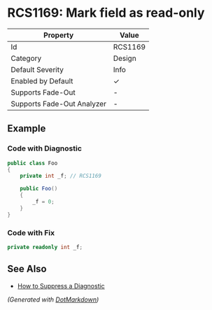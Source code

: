 # RCS1169: Mark field as read\-only

| Property                    | Value    |
| --------------------------- | -------- |
| Id                          | RCS1169  |
| Category                    | Design   |
| Default Severity            | Info     |
| Enabled by Default          | &#x2713; |
| Supports Fade\-Out          | \-       |
| Supports Fade\-Out Analyzer | \-       |

## Example

### Code with Diagnostic

```csharp
public class Foo
{
    private int _f; // RCS1169

    public Foo()
    {
        _f = 0;
    }
}
```

### Code with Fix

```csharp
private readonly int _f;
```

## See Also

* [How to Suppress a Diagnostic](../HowToConfigureAnalyzers.md#how-to-suppress-a-diagnostic)


*\(Generated with [DotMarkdown](http://github.com/JosefPihrt/DotMarkdown)\)*